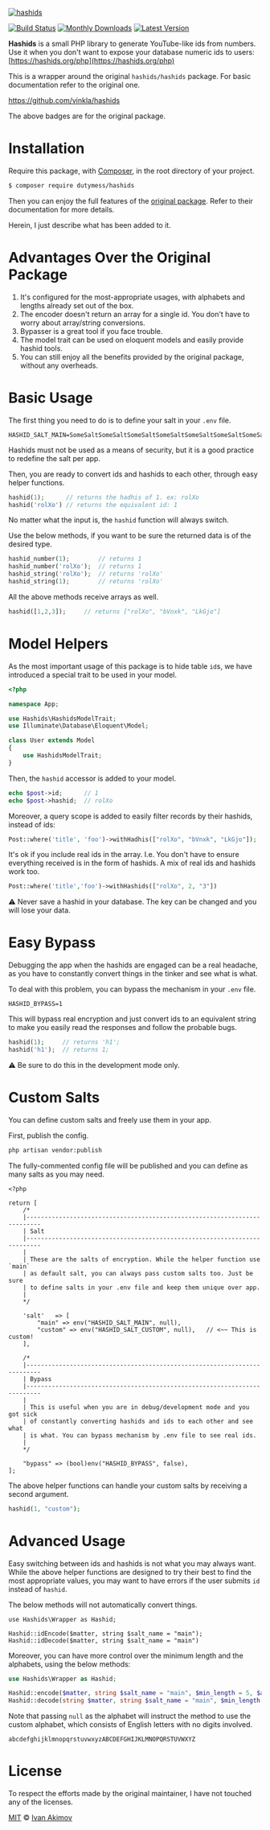 [![hashids](https://hashids.org/public/img/hashids.gif "Hashids")](https://hashids.org/)

[![Build Status](https://badgen.net/github/checks/vinkla/hashids?label=build&icon=github)](https://github.com/vinkla/hashids/actions)
[![Monthly Downloads](https://badgen.net/packagist/dm/hashids/hashids)](https://packagist.org/packages/hashids/hashids/stats)
[![Latest Version](https://badgen.net/packagist/v/hashids/hashids)](https://packagist.org/packages/hashids/hashids)

**Hashids** is a small PHP library to generate YouTube-like ids from numbers. Use it when you don't want to expose your database numeric ids to users: [https://hashids.org/php](https://hashids.org/php)

This is a wrapper around the original `hashids/hashids` package. For basic documentation refer to the original one.

<https://github.com/vinkla/hashids>

The above badges are for the original package. 



# Installation

Require this package, with [Composer](https://getcomposer.org), in the root directory of your project.

```bash
$ composer require dutymess/hashids
```

Then you can enjoy the full features of the [original package](<https://github.com/vinkla/hashids>). Refer to their documentation for more details.

Herein, I just describe what has been added to it.



# Advantages Over the Original Package

1. It's configured for the most-appropriate usages, with alphabets and lengths already set out of the box.
2. The encoder doesn't return an array for a single id. You don't have to worry about array/string conversions.
3. Bypasser is a great tool if you face trouble.
4. The model trait can be used on eloquent models and easily provide hashid tools.
5. You can still enjoy all the benefits provided by the original package, without any overheads.



# Basic Usage

The first thing you need to do is to  define your salt in your `.env` file.

```
HASHID_SALT_MAIN=SomeSaltSomeSaltSomeSaltSomeSaltSomeSaltSomeSaltSomeSalt
```

Hashids must not be used as a means of security, but it is a good practice to redefine the salt per app.

Then, you are ready to convert ids and hashids to each other, through easy helper functions.

```php
hashid(1); 		// returns the hadhis of 1. ex: rolXo
hashid('rolXo') // returns the equivalent id: 1
```

No matter what the input is, the `hashid` function will always switch.

Use the below methods, if you want to be sure the returned data is of the desired type.

```php
hashid_number(1);        // returns 1
hashid_number('rolXo');  // returns 1
hashid_string('rolXo');  // returns 'rolXo'
hashid_string(1);        // returns 'rolXo'
```

All the above methods receive arrays as well. 

```php
hashid([1,2,3]);     // returns ["rolXo", "bVnxk", "LkGjo"]
```



# Model Helpers

As the most important usage of this package is to hide table `id`s, we have introduced a special trait to be used in your model.

```php
<?php

namespace App;

use Hashids\HashidsModelTrait;
use Illuminate\Database\Eloquent\Model;

class User extends Model
{
    use HashidsModelTrait;
}
```

Then, the `hashid` accessor is added to your model.

```php
echo $post->id;      // 1
echo $post->hashid;  // rolXo
```

Moreover, a query scope is added to easily filter records by their hashids, instead of ids:

```php
Post::where('title', 'foo')->withHadhis(["rolXo", "bVnxk", "LkGjo"]);
```

It's ok if you include real ids in the array. I.e. You don't have to ensure everything received is in the form of hashids. A mix of real ids and hashids work too.

```php
Post::where('title','foo')->withHashids(["rolXo", 2, "3"])
```



:warning: Never save a hashid in your database. The key can be changed and you will lose your data.



# Easy Bypass

Debugging the app when the hashids are engaged can be a real headache, as you have to constantly convert things in the tinker and see what is what.

To deal with this problem, you can bypass the mechanism in your `.env` file.

```
HASHID_BYPASS=1
```

This will bypass real encryption and just convert ids to an equivalent string to make you easily read the responses and follow the probable bugs.

```php
hashid(1);     // returns 'h1';
hashid('h1');  // returns 1;
```

:warning: Be sure to do this in the development mode only.



# Custom Salts

You can define custom salts and freely use them in your app. 

First, publish the config.

```bash
php artisan vendor:publish
```

The fully-commented config file will be published and you can define as many salts as you may need.

```:warning:
<?php

return [
    /*
    |--------------------------------------------------------------------------
    | Salt
    |--------------------------------------------------------------------------
    |
    | These are the salts of encryption. While the helper function use `main`
    | as default salt, you can always pass custom salts too. Just be sure
    | to define salts in your .env file and keep them unique over app.
    |
    */

    'salt'   => [
        "main" => env("HASHID_SALT_MAIN", null),
        "custom" => env("HASHID_SALT_CUSTOM", null),   // <~~ This is custom!
    ],

    /*
    |--------------------------------------------------------------------------
    | Bypass
    |--------------------------------------------------------------------------
    |
    | This is useful when you are in debug/development mode and you got sick
    | of constantly converting hashids and ids to each other and see what
    | is what. You can bypass mechanism by .env file to see real ids.
    |
    */

    "bypass" => (bool)env("HASHID_BYPASS", false),
];

```



The above helper functions can handle your custom salts by receiving a second argument. 

```php
hashid(1, "custom");  
```



# Advanced Usage

Easy switching between ids and hashids is not what you may always want. While the above helper functions are designed to try their best to find the most appropriate values, you may want to have errors if the user submits `id` instead of `hashid`.

The below methods will not automatically convert things.

```:warning:
use Hashids\Wrapper as Hashid;

Hashid::idEncode($matter, string $salt_name = "main");
Hashid::idDecode($matter, string $salt_name = "main")
```

Moreover, you can have more control over the minimum length and the alphabets, using the below methods:

```php
use Hashids\Wrapper as Hashid;

Hashid::encode($matter, string $salt_name = "main", $min_length = 5, $alphabet = null);
Hashid::decode(string $matter, string $salt_name = "main", $min_length = 5, $alphabet = null)
```

Note that passing `null` as the alphabet will instruct the method to use the custom alphabet, which consists of English letters with no digits involved. 

```
abcdefghijklmnopqrstuvwxyzABCDEFGHIJKLMNOPQRSTUVWXYZ
```



# License

To respect the efforts made by the original maintainer, I have not touched any of the licenses. 

[MIT](LICENSE) © [Ivan Akimov](https://barreleye.com/)